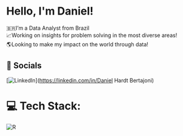 # Hello, I'm Daniel!
🇧🇷I’m a Data Analyst from Brazil<br>📈Working on insights for problem solving in the most diverse areas!<br>🌎Looking to make my impact on the world through data!<br>


## 📱 Socials
[![LinkedIn](https://img.shields.io/badge/LinkedIn-%230077B5.svg?logo=linkedin&logoColor=white)](https://linkedin.com/in/Daniel Hardt Bertajoni) 

# 💻 Tech Stack:
![R](https://img.shields.io/badge/r-%23276DC3.svg?style=flat-square&logo=r&logoColor=white)

